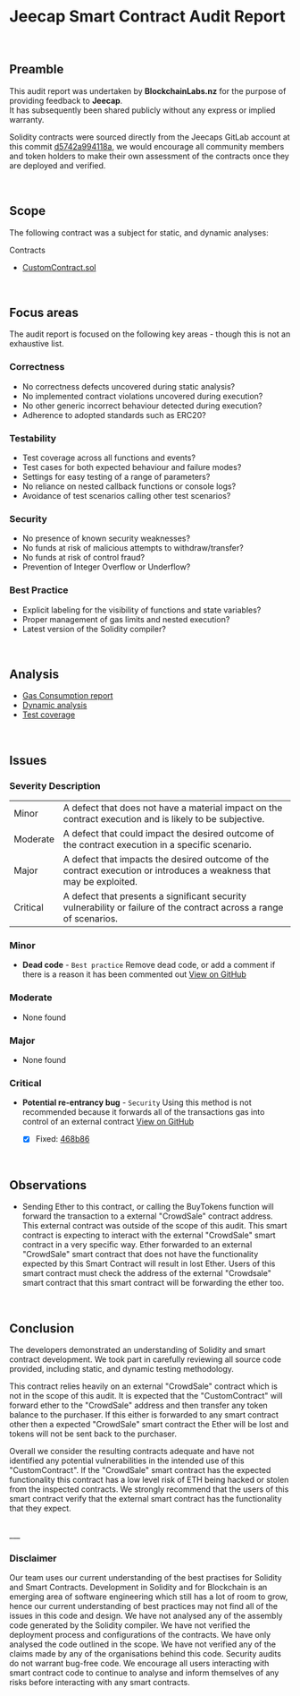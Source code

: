 # Jeecap Smart Contract Audit Report
<br>

## Preamble
This audit report was undertaken by <b>BlockchainLabs.nz</b> for the purpose of providing feedback to <b>Jeecap</b>. <br>It has subsequently been shared publicly without any express or implied warranty.

Solidity contracts were sourced directly from the Jeecaps GitLab account at this commit [d5742a994118a](https://gitlab.com/jeecap/smart-contract/commit/d5742a994118a139623e279204344b0ddc127203), we would encourage all community members and token holders to make their own assessment of the contracts once they are deployed and verified.

<br>

## Scope
The following contract was a subject for static, and dynamic analyses:

Contracts
  - [CustomContract.sol](https://github.com/BlockchainLabsNZ/jeecap-customcontract-audit/blob/master/contracts/CustomContract.sol)
<br>

## Focus areas
The audit report is focused on the following key areas - though this is not an exhaustive list.


### Correctness
- No correctness defects uncovered during static analysis?
- No implemented contract violations uncovered during execution?
- No other generic incorrect behaviour detected during execution?
- Adherence to adopted standards such as ERC20?

### Testability
- Test coverage across all functions and events?
- Test cases for both expected behaviour and failure modes?
- Settings for easy testing of a range of parameters?
- No reliance on nested callback functions or console logs?
- Avoidance of test scenarios calling other test scenarios?

### Security
- No presence of known security weaknesses?
- No funds at risk of malicious attempts to withdraw/transfer?
- No funds at risk of control fraud?
- Prevention of Integer Overflow or Underflow?

### Best Practice
- Explicit labeling for the visibility of functions and state variables?
- Proper management of gas limits and nested execution?
- Latest version of the Solidity compiler?

<br>

## Analysis

- [Gas Consumption report](gas-consumption-report.md)
- [Dynamic analysis](dynamic-analysis.md)
- [Test coverage](test-coverage.md)

<br>

## Issues

### Severity Description
<table>
<tr>
  <td>Minor</td>
  <td>A defect that does not have a material impact on the contract execution and is likely to be subjective.</td>
</tr>
<tr>
  <td>Moderate</td>
  <td>A defect that could impact the desired outcome of the contract execution in a specific scenario.</td>
</tr>
<tr>
  <td>Major</td>
  <td> A defect that impacts the desired outcome of the contract execution or introduces a weakness that may be exploited.</td>
</tr>
<tr>
  <td>Critical</td>
  <td>A defect that presents a significant security vulnerability or failure of the contract across a range of scenarios.</td>
</tr>
</table>

### Minor
- **Dead code** - `Best practice` Remove dead code, or add a comment if there is a reason it has been commented out  [View on GitHub](https://github.com/BlockchainLabsNZ/jeecap-customcontract-audit/issues/1)

### Moderate
- None found

### Major
- None found

### Critical
- **Potential re-entrancy bug** - `Security` Using this method is not recommended because it forwards all of the transactions gas into control of an external contract [View on GitHub](https://github.com/BlockchainLabsNZ/jeecap-customcontract-audit/issues/2)
  - [x] Fixed: [468b86](https://gitlab.com/jeecap/smart-contract/commit/d5742a994118a139623e279204344b0ddc127203)


<br>

## Observations
- Sending Ether to this contract, or calling the BuyTokens function will forward the transaction to a external "CrowdSale" contract address. This external contract was outside of the scope of this audit. This smart contract is expecting to interact with the external "CrowdSale" smart contract in a very specific way. Ether forwarded to an external "CrowdSale" smart contract that does not have the functionality expected by this Smart Contract will result in lost Ether. Users of this smart contract  must check the address of the external "Crowdsale" smart contract that this smart contract will be forwarding the ether too. 

<br>

## Conclusion

The developers demonstrated an understanding of Solidity and smart contract development. We took part in carefully reviewing all source code provided, including static, and dynamic testing methodology.

This contract relies heavily on an external "CrowdSale" contract which is not in the scope of this audit. It is expected that the "CustomContract" will forward ether to the "CrowdSale" address and then transfer any token balance to the purchaser. If this either is forwarded to any smart contract other then a expected "CrowdSale" smart contract the Ether will be lost and tokens will not be sent back to the purchaser.

Overall we consider the resulting contracts adequate and have not identified any potential vulnerabilities in the intended use of this "CustomContract". If the "CrowdSale" smart contract has the expected functionality this contract has a low level risk of ETH being hacked or stolen from the inspected contracts. We strongly recommend that the users of this smart contract verify that the external smart contract has the functionality that they expect.


<br>
___

### Disclaimer

Our team uses our current understanding of the best practises for Solidity and Smart Contracts. Development in Solidity and for Blockchain is an emerging area of software engineering which still has a lot of room to grow, hence our current understanding of best practices may not find all of the issues in this code and design.
We have not analysed any of the assembly code generated by the Solidity compiler. We have not verified the deployment process and configurations of the contracts. We have only analysed the code outlined in the scope. We have not verified any of the claims made by any of the organisations behind this code.
Security audits do not warrant bug-free code. We encourage all users interacting with smart contract code to continue to analyse and inform themselves of any risks before interacting with any smart contracts.
